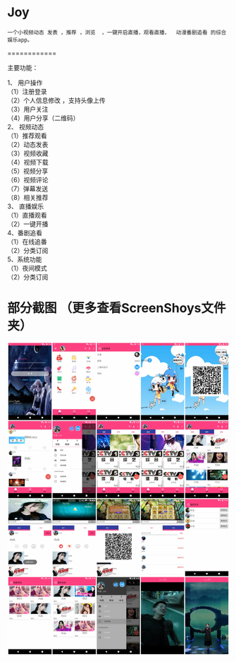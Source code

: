 Joy 
============

    一个小视频动态 发表 ，推荐 ，浏览  ，一键开启直播，观看直播，  动漫番剧追看 的综合娱乐app。
============

 
 主要功能：
 
1、 用户操作        
  （1）注册登录       <br/>
  （2）个人信息修改 ，支持头像上传  
  （3）用户关注      
  （4）用户分享（二维码）   
2、 视频动态        
  （1）推荐观看      
  （2）动态发表      
  （3）视频收藏      
  （4）视频下载       
  （5）视频分享       
  （6）视频评论       
  （7）弹幕发送       
  （8）相关推荐      
3、 直播娱乐           
  （1）直播观看         
  （2）一键开播          
4、番剧追看           
  （1）在线追番        
  （2）分类订阅          
5、系统功能             
  （1）夜间模式          
  （2）分类订阅           <br/>
  
  
  
  
部分截图    （更多查看ScreenShoys文件夹）
========
  
  ![](https://github.com/AWQi/NewsCenter/blob/master/Screenshots/main.jpg)
